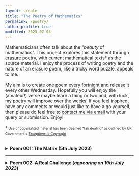 ```yaml
---
layout: single
title: "The Poetry of Mathematics"
permalink: /poetry/
author_profile: true
modified: 2023-07-05
---
```


<style>
* {
	box-sizing: border-box;
}

body {
	margin: 0;
}

.column1 {
	float: left;
	width: 60%;
	padding-right: 1em;
	vertical-align: bottom;
}

.column2 {
	float:left;
	width: 40%;
	padding-left: 0.5em;
	vertical-align: bottom;
	margin-top: 0px;
	padding-top: 0px;
}

.columnb1 {
	float: left;
	width: 50%;
	padding-right: 1em;
	vertical-align: bottom;
}

.columnb2 {
	float:left;
	width: 50%;
	padding-left: 0.5em;
	vertical-align: bottom;
	margin-top: 0px;
	padding-top: 0px;
}

.column img {
	margin-top: 14px;
}
 
.row:after {
	content: "";
	display: table;
	clear: both;
}

.inner {
  width: 90%;
  margin: 0 auto;
}

.pclose {
	margin-left: 0px;
	padding-left: 0px;
	margin-top: 2px;
	padding-top: 2px;
	margin-bottom: 10px;
	padding-bottom: 10px;
	font-size:70%;
}

blockquote
{
  font-style: normal;
  font-size: 16px;
  margin-left: 32px;
  font-family: Consolas, "Times New Roman", Verdana;
  border-left: 6px solid rgb(5,127,176);
  padding-left: 8px;
  margin-top: 0px;
  padding-top: 0px;
  margin-bottom: 0px;
  padding-bottom: 0px;
}
	
</style>

<div class="row">
	<p>
	Mathematicians often talk about the "<i>beauty</i> of mathematics". This project explores this statement through <a href="https://en.wikipedia.org/wiki/Erasure_(artform)">erasure poetry</a>, with current mathematical texts* as the source material. I enjoy the process of writing poetry and the nature of an erasure poem, like a tricky word puzzle, appeals to me. <br>
	<br>
	My aim is to create one poem every fortnight and release it every other Wednesday. Hopefully you will enjoy the (amateur!) verse maybe learn a thing or two and, with luck, my poetry will improve over the weeks! If you feel inspired, have any comments or would just like to have a go yourself, then please do feel free to <a href="/contact/">contact me via email</a> with your query or submission. Enjoy!<br>
	<br>
	*<span style="font-size:75%;margin-top:0px;padding-top:0px;">
	Use of copyrighted material has been deemed "fair dealing" as outlined by UK Government's <i><a href="https://www.gov.uk/guidance/exceptions-to-copyright">Exceptions to Copyright</a></i>
	</span>
	</p>
	
	
	
</div>
<div style="margin-top:8px;padding-top:8px;">
 <details>
	<summary><b>Poem 001: The Matrix (5th July 2023)</b></summary>
	<ul>
		<li><u>The Mathematical Topic</u></li>
			<p style="font-size:80%;">
			<blockquote>
				<a href="https://en.wikipedia.org/wiki/Linear_algebra">Linear algebra</a>: this branch of mathematics developed from trying to solve numerous <a href="https://en.wikipedia.org/wiki/Linear_equation">linear equations</a> all at once! The new objects used in this pursuit and examining the underlying structures at play led to this powerful and highly applicable field of mathematics. It is where most students first encounter the concept of a <a href="https://en.wikipedia.org/wiki/Matrix_(mathematics)">matrix</a>, an object made of numbers but which does not behave like "normal" numbers. For example, the order in which we multiply two matrices together matters, as you may get different results depending on which way round you do it! (Compare this with multiplying two "normal" numbers where the order doesn't matter:  $2\times 3$ is the same as $3\times 2$).
			</blockquote>
   			</p>

	   	<li><u>The Book</u></li>
	    			<div class="columnb1">
	       			<p style="font-size:80%;">
						<blockquote>
							<a href="https://www.amazon.co.uk/Howard-Anton-Elementary-Linear-Algebra/dp/B0042E8G38">Elementary Linear Algebra (7th edition)</a> <br>
								Howard Anton (1994) <br>
							John Wiley & Sons: New York, NY <br>
								<br>
							(The poem uses page 25 from the seventh edition)
						</blockquote>
					</p>
					</div>
	     			<div class="columnb2">
						<a href="[https://www.amazon.co.uk/Understanding-Analysis-Undergraduate-Texts-Mathematics/dp/1493927116](https://www.amazon.co.uk/Howard-Anton-Elementary-Linear-Algebra/dp/B0042E8G38)"><img src="/images/Books/ElemLinearAlg_Anton.jpg" alt="The book cover for 'Elementary Linear Algebra' by Howard Anton (published by John Wiley & Sons)" style="width:50%; margin-top:24px; margin-bottom:8px;"/></a>
					</div>  
     
     				<br>
	 
		<li><u>The Poem: "The Matrix"</u></li>
				<p style="padding-bottom:8px; margin-bottom:8px;">
					<img src="/images/Poems/MatrixPoem.jpg" alt="A haiku entitled 'The Matrix haiku' from the book 'Elementary Linear Algebra' by Howard Anton" style="width:80%; margin-bottom:0px; padding-bottom:0px; border:4px solid rgb(5,127,176); "/>
				</p>
				<p style="padding-top:8px; margin-top:8px; padding-bottom:8px; margin-bottom:8px; font-size:80%;">
					<blockquote style="margin-bottom:8px;padding-bottom:8px;">
						"<b>The Matrix</b>"<br>
						Numbers in arrays.<br>
							Rows and columns in brackets.<br>
						The matrix appears.<br>
					</blockquote>
					<span style="font-size:80%;margin-top:8px;padding-top:8px;">The poem above is a <a href="https://en.wikipedia.org/wiki/Haiku">haiku</a>, a Japanese short-form poem that is a personal favourite. Due to its short structure, they are a very handy style when creating erasure poems, so I am sure many more haikus will appear (have a go at one yourself!).<br>
					<br>
					Note: no books were harmed in the making of this poem, thanks to the helpful use of an acetate sheet. 
     </span>
				</p>
    	</ul>
</details>
 <hr>
 <details>
		<summary><b>Poem 002: A Real Challenge (<i>appearing on 19th July 2023</i>)</b></summary>
	 	<!--
		<ul>
			<li><u>The Mathematical Topic</u></li>
			<p style="font-size:80%;">
			<blockquote>
				<a href="https://en.wikipedia.org/wiki/Real_analysis">Real analysis</a>: a fundamental branch of mathematics where students take a peek behind the curtain to understand the theory behind <a href="https://en.wikipedia.org/wiki/Calculus">calculus</a>. The topic is introduced in the first year of the majority of mathematics degrees and contains the first "new" material encountered by undergraduate students (real analysis is not part of the standard A-level syllabus). Consequently, it is often considered a "difficult" subject and provides a challenge for most students.
			</blockquote>
   			</p>

			<li><u>The Book</u></li>
    			<div class="columnb1">
       			<p style="font-size:80%;">
	  		<blockquote>
				<a href="https://www.amazon.co.uk/Understanding-Analysis-Undergraduate-Texts-Mathematics/dp/1493927116">Understanding Analysis</a> <br>
    				Stephen Abbott (2010) <br>
	 			Springer: New York, NY <br>
     				<br>
	 			(The poem uses page 76 from the first edition)
     			</blockquote>
			</p>
	 		</div>
     			<div class="columnb2">
				<a href="https://www.amazon.co.uk/Understanding-Analysis-Undergraduate-Texts-Mathematics/dp/1493927116"><img src="/images/Books/UnderstandingAnalysis_Abbott.jpg" alt="The book cover for 'Understanding Analysis' by Stephen Abbott (published by Springer)" style="width:30%; margin-top:24px;"/></a>
	 		</div>    
     
			<li><u>The Poem: "A Real Challenge"</u></li>
   			<p style="padding-bottom:8px; margin-bottom:8px;">
   				<img src="/images/Poems/UApoem.jpg" alt="An erasure poem entitled 'A Real Challenge' from the book 'Understanding Analysis' by Stephen Abbott" style="width:90%; margin-bottom:8px; padding-bottom:8px; border:4px solid rgb(5,127,176); "/>
      			</p>
	 		<p style="padding-top:8px; margin-top:8px; font-size:80%;">
				<br>
				<blockquote>
    					"<b>A Real Challenge</b>"<br>
	 				<br>
					There is doubt<br>
	    				But then at each stage, removed<br>
					It contains difficult questions, all rational <br>
					We see there is strong evidence and logic <br>
	    				Defining the information we collect <br>
					Reason, strong arguments <br>
	    				With a convincing way to create form <br>
					For all, an established point in time.<br>
	     			</blockquote>
			</p>
    		</ul>
      		-->
	</details>
 <hr>
	 <details>
	 	<summary><b>Poem 003: Curvature is Normal (<i>appearing on 2nd August 2023</i>)</b></summary>
		
		<ul>
			<li><u>The Mathematical Topic</u></li>
			<p style="font-size:80%;">
			<blockquote>
				<a href="https://en.wikipedia.org/wiki/Differential_geometry">Differential geometry</a>: this topic studies the geometry of curves and surfaces, and is not covered in all undergraduate degree schemes in the UK. Over the years, after various generalisations, it has grown into a large field with applications to many areas of mathematics, as well as to physics, such as the language used to describe Einstein's <a href="https://en.wikipedia.org/wiki/Theory_of_general_relativity">general theory of relativity</a>. The basic questions asked in an undergraduate course is how do we describe the "curve" (more precisely, <a href="https://en.wikipedia.org/wiki/Curvature">curvature</a>) of a curve? What about the curvature of a surface? Perhaps surprisingly, there is more than one way to describe how a surface is curved.  
			</blockquote>
   			</p>

			<li><u>The Book</u></li>
    			<div class="columnb1">
       			<p style="font-size:80%;">
	  		<blockquote>
				<a href="https://www.amazon.co.uk/Elementary-Differential-Geometry-Revised-2nd/dp/0120887355">Elementary Differential Geometry</a><br>
    				Barrett O'Neill (2006) <br>
	 			Academic Press: Burlington, MA <br>
     				<br>
	 			(The poem uses page 209 from the revised second edition)
     			</blockquote>
			</p>
	 		</div>
     			<div class="columnb2">
				<a href="https://www.amazon.co.uk/Elementary-Differential-Geometry-Revised-2nd/dp/0120887355"><img src="/images/Books/ElemDG_ONeill.jpg" alt="The book cover for 'Elementary Differential Geometry' by Barrett O'Neill (published by Academic Press)" style="width:28%; margin-top:24px;"/></a>
	 		</div>    
     
			<li><u>The Poem: "Curvature is Normal"</u></li>
   			<p style="padding-bottom:8px; margin-bottom:8px;">
   				<img src="/images/Poems/CurvNormal.jpg" alt="An erasure poem entitled 'Curvature is Normal' from the book 'Elementary Differential Geometry' by Barrett O'Neill" style="width:90%; margin-bottom:8px; padding-bottom:8px; border:4px solid rgb(5,127,176); "/>
      			</p>
	 		<p style="padding-top:8px; margin-top:8px; font-size:80%;">
				<br>
				<blockquote>
    					"<b>Curvature is Normal</b>"<br>
	 				<br>
					Curvature is a choice, no?<br>
					Shape influences shape<br>
					Curves in a curve<br>
					Always restricted, different<br>
					No interpretation is the one<br>
					The face shows only the shape<br>
	    			<i>All curves will have the same name</i><br>
					This is the standard<br>
					Reducing it to a point called <i>normal</i>.<br>
	     			</blockquote>
			</p>
    		</ul>
      		
	 </details>
   <hr>
 <details>
	 <summary><b>Poem 004: .... (<i>appearing on 16th August 2023</i>)</b></summary>
 </details>
 <hr>
   </div>
 


 


